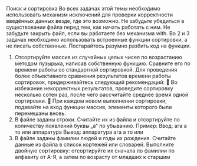 Поиск и сортировка
Во всех задачах этой темы необходимо использовать механизм исключений для
проверки корректности введённых данных везде, где это возможно.
Не забудьте убедиться в существовании файла перед тем, как начать работать с ним.
Не забудьте закрыть файл, если вы работаете без механизма with.
Во 2 и 3 задачах необходимо использовать встроенные функции сортировки, а не писать
собственные.
Постарайтесь разумно разбить код на функции.

1. Отсортируйте массив из случайных целых чисел по
   возрастанию методом пузырька, написав собственную
   функцию. Сравните его по времени работы со стандартной
   сортировкой.
   Для проведения более объективного сравнения результатов
   времени работы сортировок, придерживайтесь следующий
   рекомендаций:
    Во избежание некорректных результатов, проведите
   сортировку несколько сотен раз, после чего рассчитайте
   среднее время одной сортировки.
    При каждом новом выполнении сортировки, подавайте
   на вход функции массив, элементы которого были
   перемешаны вновь.
2. В файле заданы строки. Считайте их из файла и отсортируйте
   по количеству появлений буквы „а“ по убыванию.
   Пример:
   Ввод:
   ага
   а то
   или
   аппаратура
   Вывод:
   аппаратура
   ага
   а то
   или
3. В файле заданы фамилии людей и годы их рождения.
   Считайте данные из файла в список кортежей или словарей.
   Выполните двойную сортировку: отсортируйте их сначала по
   фамилии по алфавиту от А-Я, а затем по возрасту от младших
   к старшим